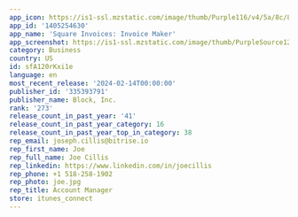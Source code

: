 ```yaml
---
app_icon: https://is1-ssl.mzstatic.com/image/thumb/Purple116/v4/5a/8c/8c/5a8c8ca3-8cf3-c2a8-983f-13dea148ba3c/AppIcon-AppStore-1x_U007emarketing-0-7-0-85-220-0.png/1024x1024bb.png
app_id: '1405254630'
app_name: 'Square Invoices: Invoice Maker'
app_screenshot: https://is1-ssl.mzstatic.com/image/thumb/PurpleSource126/v4/a7/fd/28/a7fd28f5-3295-3092-75fc-2b5f23ecae07/f385a4a2-e45f-4668-9137-dea9057b072e_1.jpg/1242x2688bb.png
category: Business
country: US
id: sfA120rKxi1e
language: en
most_recent_release: '2024-02-14T00:00:00'
publisher_id: '335393791'
publisher_name: Block, Inc.
rank: '273'
release_count_in_past_year: '41'
release_count_in_past_year_category: 16
release_count_in_past_year_top_in_category: 38
rep_email: joseph.cillis@bitrise.io
rep_first_name: Joe
rep_full_name: Joe Cillis
rep_linkedin: https://www.linkedin.com/in/joecillis
rep_phone: +1 518-258-1902
rep_photo: joe.jpg
rep_title: Account Manager
store: itunes_connect
---
```

